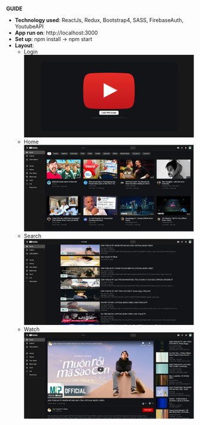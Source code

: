 **GUIDE**

-   **Technology used**: ReactJs, Redux, Bootstrap4, SASS, FirebaseAuth, YoutubeAPI
-   **App run on**: http://localhost:3000
-   **Set up**: npm install -> npm start
-   **Layout**:
    -   Login
        <img src="./screen_image/login.PNG">
    -   Home
        <img src="./screen_image/home.PNG">
    -   Search
        <img src="./screen_image/search.PNG">
    -   Watch
        <img src="./screen_image/watch.PNG">
